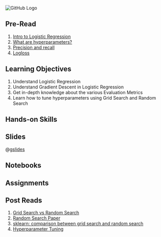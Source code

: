 ![GitHub Logo](https://s3.ap-south-1.amazonaws.com/greyatom-social/logo.png)

## Pre-Read
1. [Intro to Logistic Regression](http://www.kdnuggets.com/2016/08/primer-logistic-regression-part-1.html)
2. [What are hyperparameters?](https://www.quora.com/What-are-hyperparameters-in-machine-learning)
3. [Precision and recall](https://en.wikipedia.org/wiki/Precision_and_recall)
4. [Logloss](http://www.exegetic.biz/blog/2015/12/making-sense-logarithmic-loss/)

## Learning Objectives
1. Understand Logistic Regression
2. Understand Gradient Descent in Logistic Regression
2. Get in-depth knowledge about the various Evaluation Metrics
3. Learn how to tune hyperparameters using Grid Search and Random Search

## Hands-on Skills

## Slides
@[gslides](1giY83HbAidEurz0I0kO-PnMR0mqpCIFpn6RQFxrw9c8)

## Notebooks

## Assignments

## Post Reads
1. [Grid Search vs Random Search](https://medium.com/rants-on-machine-learning/smarter-parameter-sweeps-or-why-grid-search-is-plain-stupid-c17d97a0e881)
2. [Random Search Paper](http://www.jmlr.org/papers/volume13/bergstra12a/bergstra12a.pdf)
3. [sklearn: comparison between grid search and random search](http://scikit-learn.org/0.17/auto_examples/model_selection/randomized_search.html)
4. [Hyperparameter Tuning](http://blog.sigopt.com/post/144221180573/evaluating-hyperparameter-optimization-strategies)